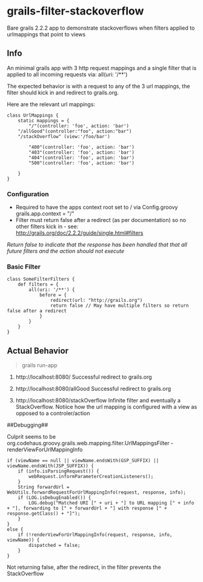 # grails-filter-stackoverflow #


Bare grails 2.2.2 app to demonstrate stackoverflows when filters applied to urlmappings that point to views

## Info ##

An minimal grails app with 3 http request mappings and a single filter that is applied to all  incoming requests via:
	all(uri: '/**')
	
The expected behavior is with a request to any of the 3  url mappings, the filter should kick in and redirect to grails.org.

Here are the relevant url mappings: 

	class UrlMappings {
		static mappings = {
	     	"/"(controller: 'foo', action: 'bar')
		"/allGood"(controller:"foo", action:"bar")
		"/stackOverflow" (view:'/foo/bar')
	
	        "400"(controller: 'foo', action: 'bar')
	        "403"(controller: 'foo', action: 'bar')
	        "404"(controller: 'foo', action: 'bar')
	        "500"(controller: 'foo', action: 'bar')
	
		}
	}
	
### Configuration  ###

* Required to have the apps context root set to / via Config.groovy grails.app.context = "/"
* Filter must return false after a redirect (as per documentation) so no other filters kick in - see:  
http://grails.org/doc/2.2.2/guide/single.html#filters

_Return false to indicate that the response has been handled that that all future 
filters and the action should not execute_



### Basic Filter ###

	class SomeFilterFilters {
	    def filters = {
	        all(uri: '/**') {
	            before = {
	                redirect(url: "http://grails.org")
	                return false // May have multiple filters so return false after a redirect
	            }
	        }
	    }
	}


## Actual Behavior ## 

> grails run-app

1. http://localhost:8080/
	Successful redirect to grails.org


2. http://localhost:8080/allGood
	Successful redirect to grails.org

3. http://localhost:8080/stackOverflow
	Infinite filter and eventually a StackOverflow. Notiice how the url mapping is configured with a view as opposed to a controler/action


##Debugging##

Culprit seems to be org.codehaus.groovy.grails.web.mapping.filter.UrlMappingsFilter - renderViewForUrlMappingInfo 

		
	if (viewName == null || viewName.endsWith(GSP_SUFFIX) || viewName.endsWith(JSP_SUFFIX)) {
		if (info.isParsingRequest()) {
		    webRequest.informParameterCreationListeners();
		}
		String forwardUrl = WebUtils.forwardRequestForUrlMappingInfo(request, response, info);
		if (LOG.isDebugEnabled()) {
		    LOG.debug("Matched URI [" + uri + "] to URL mapping [" + info + "], forwarding to [" + forwardUrl + "] with response [" + response.getClass() + "]");
		}
	}
	else {
		if (!renderViewForUrlMappingInfo(request, response, info, viewName)) {
		    dispatched = false;
		}
	}
	
    
Not returning false, after the redirect, in the filter prevents the StackOverflow

